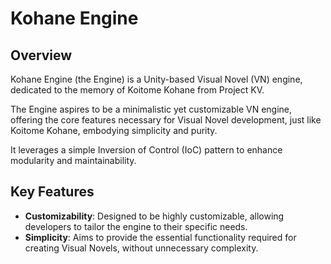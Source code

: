 ﻿# Kohane Engine

## Overview

Kohane Engine (the Engine) is a Unity-based Visual Novel (VN) engine, dedicated to the memory of Koitome Kohane from Project KV.

The Engine aspires to be a minimalistic yet customizable VN engine, offering the core features necessary for Visual Novel development, 
just like Koitome Kohane, embodying simplicity and purity.

It leverages a simple Inversion of Control (IoC) pattern to enhance modularity and maintainability.

## Key Features

- **Customizability**: Designed to be highly customizable, allowing developers to tailor the engine to their specific needs.
- **Simplicity**: Aims to provide the essential functionality required for creating Visual Novels, without unnecessary complexity.